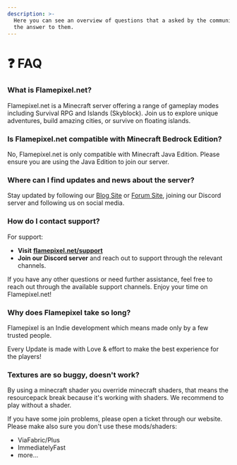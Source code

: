 ```yaml
---
description: >-
  Here you can see an overview of questions that a asked by the community and
  the answer to them.
---
```


# ❓ FAQ

### **What is Flamepixel.net?**

Flamepixel.net is a Minecraft server offering a range of gameplay modes including Survival RPG and Islands (Skyblock). Join us to explore unique adventures, build amazing cities, or survive on floating islands.

### **Is Flamepixel.net compatible with Minecraft Bedrock Edition?**

No, Flamepixel.net is only compatible with Minecraft Java Edition. Please ensure you are using the Java Edition to join our server.

### Where can I find updates and news about the server?

Stay updated by following our [Blog Site](https://flamepixel.net) or [Forum Site](https://forum.flamepixel.net/), joining our Discord server and following us on social media.

### **How do I contact support?**

For support:

* **Visit** [**flamepixel.net/support**](https://flamepixel.net/support)
* **Join our Discord server** and reach out to support through the relevant channels.

If you have any other questions or need further assistance, feel free to reach out through the available support channels. Enjoy your time on Flamepixel.net!



### Why does Flamepixel take so long?

Flamepixel is an Indie development which means made only by a few trusted people.

Every Update is made with Love & effort to make the best experience for the players!



### Textures are so buggy, doesn't work?

By using a minecraft shader you override minecraft shaders, that means the resourcepack break because it's working with shaders. We recommend to play without a shader.

If you have some join problems, please open a ticket through our website. Please make also sure you don't use these mods/shaders:

* ViaFabric/Plus
* ImmediatelyFast
* more...

